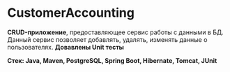 # CustomerAccounting
<b>CRUD-приложение</b>, предоставляющее сервис работы с данными в БД. Данный сервис позволяет добавлять, удалять, изменять данные о пользователях.
<b>Довавлены Unit тесты

<b>Стек: Java, Maven, PostgreSQL, Spring Boot, Hibernate, Tomcat, JUnit



    
